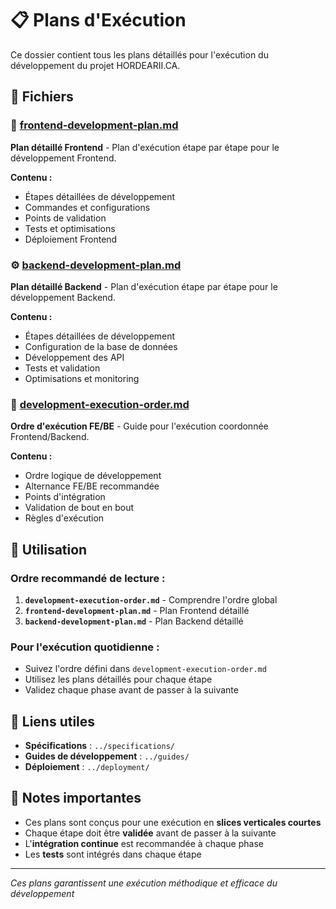 # 📋 Plans d'Exécution

Ce dossier contient tous les plans détaillés pour l'exécution du développement du projet HORDEARII.CA.

## 📄 Fichiers

### 🎨 [frontend-development-plan.md](./frontend-development-plan.md)
**Plan détaillé Frontend** - Plan d'exécution étape par étape pour le développement Frontend.

**Contenu :**
- Étapes détaillées de développement
- Commandes et configurations
- Points de validation
- Tests et optimisations
- Déploiement Frontend

### ⚙️ [backend-development-plan.md](./backend-development-plan.md)
**Plan détaillé Backend** - Plan d'exécution étape par étape pour le développement Backend.

**Contenu :**
- Étapes détaillées de développement
- Configuration de la base de données
- Développement des API
- Tests et validation
- Optimisations et monitoring

### 🔄 [development-execution-order.md](./development-execution-order.md)
**Ordre d'exécution FE/BE** - Guide pour l'exécution coordonnée Frontend/Backend.

**Contenu :**
- Ordre logique de développement
- Alternance FE/BE recommandée
- Points d'intégration
- Validation de bout en bout
- Règles d'exécution

## 🚀 Utilisation

### Ordre recommandé de lecture :
1. **`development-execution-order.md`** - Comprendre l'ordre global
2. **`frontend-development-plan.md`** - Plan Frontend détaillé
3. **`backend-development-plan.md`** - Plan Backend détaillé

### Pour l'exécution quotidienne :
- Suivez l'ordre défini dans `development-execution-order.md`
- Utilisez les plans détaillés pour chaque étape
- Validez chaque phase avant de passer à la suivante

## 🔗 Liens utiles

- **Spécifications** : `../specifications/`
- **Guides de développement** : `../guides/`
- **Déploiement** : `../deployment/`

## 📝 Notes importantes

- Ces plans sont conçus pour une exécution en **slices verticales courtes**
- Chaque étape doit être **validée** avant de passer à la suivante
- L'**intégration continue** est recommandée à chaque phase
- Les **tests** sont intégrés dans chaque étape

---

*Ces plans garantissent une exécution méthodique et efficace du développement*
